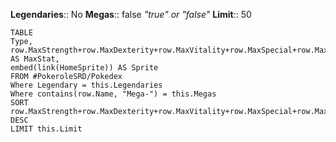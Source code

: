 **Legendaries**:: No
**Megas**:: false
*"true" or "false"*
**Limit**:: 50

```dataview
TABLE
Type, row.MaxStrength+row.MaxDexterity+row.MaxVitality+row.MaxSpecial+row.MaxInsight AS MaxStat,
embed(link(HomeSprite)) AS Sprite
FROM #PokeroleSRD/Pokedex 
Where Legendary = this.Legendaries
Where contains(row.Name, "Mega-") = this.Megas
SORT
row.MaxStrength+row.MaxDexterity+row.MaxVitality+row.MaxSpecial+row.MaxInsight DESC
LIMIT this.Limit
```